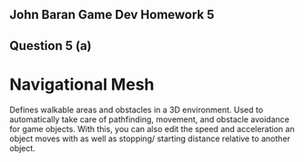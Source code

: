 ## John Baran Game Dev Homework 5 <br>

## Question 5 (a) <br> 

# Navigational Mesh
Defines walkable areas and obstacles in a 3D environment. Used to automatically take care of pathfinding, movement, and obstacle avoidance for game objects. With this, you can also edit the speed and acceleration an object moves with as well as stopping/ starting distance relative to another object.
